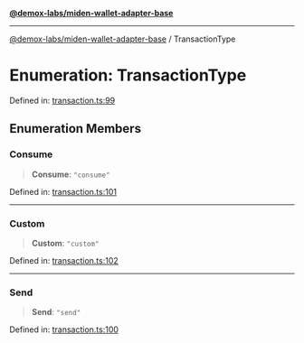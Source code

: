 [**@demox-labs/miden-wallet-adapter-base**](../README.md)

***

[@demox-labs/miden-wallet-adapter-base](../globals.md) / TransactionType

# Enumeration: TransactionType

Defined in: [transaction.ts:99](https://github.com/demox-labs/miden-wallet-adapter/blob/945eae693dfd04e72f79c45431d1d0335907d921/packages/core/base/transaction.ts#L99)

## Enumeration Members

### Consume

> **Consume**: `"consume"`

Defined in: [transaction.ts:101](https://github.com/demox-labs/miden-wallet-adapter/blob/945eae693dfd04e72f79c45431d1d0335907d921/packages/core/base/transaction.ts#L101)

***

### Custom

> **Custom**: `"custom"`

Defined in: [transaction.ts:102](https://github.com/demox-labs/miden-wallet-adapter/blob/945eae693dfd04e72f79c45431d1d0335907d921/packages/core/base/transaction.ts#L102)

***

### Send

> **Send**: `"send"`

Defined in: [transaction.ts:100](https://github.com/demox-labs/miden-wallet-adapter/blob/945eae693dfd04e72f79c45431d1d0335907d921/packages/core/base/transaction.ts#L100)

